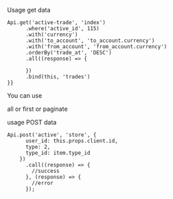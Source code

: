 Usage get data

```
Api.get('active-trade', 'index')
      .where('active_id', 115)
      .with('currency')
      .with('to_account', 'to_account.currency')
      .with('from_account', 'from_account.currency')
      .orderBy('trade_at', 'DESC')
      .all((response) => {
        
      })
      .bind(this, 'trades')
}}     
```
    
You can use

all or first or paginate 
      
usage POST data

```
Api.post('active', 'store', {
      user_id: this.props.client.id,
      type: 2,
      type_id: item.type_id
    })
      .call((response) => {
        //success
      }, (response) => {
        //error
      });
```